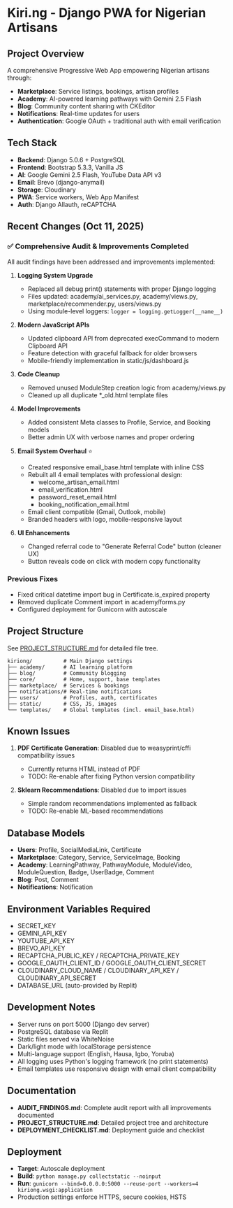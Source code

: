 # Kiri.ng - Django PWA for Nigerian Artisans

## Project Overview
A comprehensive Progressive Web App empowering Nigerian artisans through:
- **Marketplace**: Service listings, bookings, artisan profiles
- **Academy**: AI-powered learning pathways with Gemini 2.5 Flash
- **Blog**: Community content sharing with CKEditor
- **Notifications**: Real-time updates for users
- **Authentication**: Google OAuth + traditional auth with email verification

## Tech Stack
- **Backend**: Django 5.0.6 + PostgreSQL
- **Frontend**: Bootstrap 5.3.3, Vanilla JS
- **AI**: Google Gemini 2.5 Flash, YouTube Data API v3
- **Email**: Brevo (django-anymail)
- **Storage**: Cloudinary
- **PWA**: Service workers, Web App Manifest
- **Auth**: Django Allauth, reCAPTCHA

## Recent Changes (Oct 11, 2025)
### ✅ Comprehensive Audit & Improvements Completed
All audit findings have been addressed and improvements implemented:

1. **Logging System Upgrade**
   - Replaced all debug print() statements with proper Django logging
   - Files updated: academy/ai_services.py, academy/views.py, marketplace/recommender.py, users/views.py
   - Using module-level loggers: `logger = logging.getLogger(__name__)`

2. **Modern JavaScript APIs**
   - Updated clipboard API from deprecated execCommand to modern Clipboard API
   - Feature detection with graceful fallback for older browsers
   - Mobile-friendly implementation in static/js/dashboard.js

3. **Code Cleanup**
   - Removed unused ModuleStep creation logic from academy/views.py
   - Cleaned up all duplicate *_old.html template files

4. **Model Improvements**
   - Added consistent Meta classes to Profile, Service, and Booking models
   - Better admin UX with verbose names and proper ordering

5. **Email System Overhaul** ⭐
   - Created responsive email_base.html template with inline CSS
   - Rebuilt all 4 email templates with professional design:
     * welcome_artisan_email.html
     * email_verification.html
     * password_reset_email.html
     * booking_notification_email.html
   - Email client compatible (Gmail, Outlook, mobile)
   - Branded headers with logo, mobile-responsive layout

6. **UI Enhancements**
   - Changed referral code to "Generate Referral Code" button (cleaner UX)
   - Button reveals code on click with modern copy functionality

### Previous Fixes
- Fixed critical datetime import bug in Certificate.is_expired property
- Removed duplicate Comment import in academy/forms.py
- Configured deployment for Gunicorn with autoscale

## Project Structure
See [PROJECT_STRUCTURE.md](PROJECT_STRUCTURE.md) for detailed file tree.

```
kiriong/          # Main Django settings
├── academy/      # AI learning platform
├── blog/         # Community blogging
├── core/         # Home, support, base templates
├── marketplace/  # Services & bookings
├── notifications/# Real-time notifications
├── users/        # Profiles, auth, certificates
├── static/       # CSS, JS, images
└── templates/    # Global templates (incl. email_base.html)
```

## Known Issues
1. **PDF Certificate Generation**: Disabled due to weasyprint/cffi compatibility issues
   - Currently returns HTML instead of PDF
   - TODO: Re-enable after fixing Python version compatibility
   
2. **Sklearn Recommendations**: Disabled due to import issues
   - Simple random recommendations implemented as fallback
   - TODO: Re-enable ML-based recommendations

## Database Models
- **Users**: Profile, SocialMediaLink, Certificate
- **Marketplace**: Category, Service, ServiceImage, Booking
- **Academy**: LearningPathway, PathwayModule, ModuleVideo, ModuleQuestion, Badge, UserBadge, Comment
- **Blog**: Post, Comment
- **Notifications**: Notification

## Environment Variables Required
- SECRET_KEY
- GEMINI_API_KEY
- YOUTUBE_API_KEY
- BREVO_API_KEY
- RECAPTCHA_PUBLIC_KEY / RECAPTCHA_PRIVATE_KEY
- GOOGLE_OAUTH_CLIENT_ID / GOOGLE_OAUTH_CLIENT_SECRET
- CLOUDINARY_CLOUD_NAME / CLOUDINARY_API_KEY / CLOUDINARY_API_SECRET
- DATABASE_URL (auto-provided by Replit)

## Development Notes
- Server runs on port 5000 (Django dev server)
- PostgreSQL database via Replit
- Static files served via WhiteNoise
- Dark/light mode with localStorage persistence
- Multi-language support (English, Hausa, Igbo, Yoruba)
- All logging uses Python's logging framework (no print statements)
- Email templates use responsive design with email client compatibility

## Documentation
- **AUDIT_FINDINGS.md**: Complete audit report with all improvements documented
- **PROJECT_STRUCTURE.md**: Detailed project tree and architecture
- **DEPLOYMENT_CHECKLIST.md**: Deployment guide and checklist

## Deployment
- **Target**: Autoscale deployment
- **Build**: `python manage.py collectstatic --noinput`
- **Run**: `gunicorn --bind=0.0.0.0:5000 --reuse-port --workers=4 kiriong.wsgi:application`
- Production settings enforce HTTPS, secure cookies, HSTS
